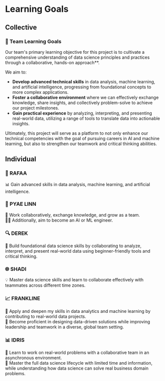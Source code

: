 # Learning Goals

## Collective

### 📘 Team Learning Goals

Our team's primary learning objective for this project is to cultivate a
comprehensive understanding of data science principles and practices through
a collaborative, hands-on approach**.

We aim to:

- **Develop advanced technical skills** in data analysis, machine learning, and
  artificial intelligence, progressing from foundational concepts to more
  complex applications.
- **Foster a collaborative environment** where we can effectively exchange
  knowledge, share insights, and collectively problem-solve to achieve our
  project milestones.
- **Gain practical experience** by analyzing, interpreting, and presenting
  real-world data, utilizing a range of tools to translate data into actionable
  insights.

Ultimately, this project will serve as a platform to not only enhance our
technical competencies with the goal of pursuing careers in AI and machine
learning, but also to strengthen our teamwork and critical thinking abilities.

## Individual

### 🧠 RAFAA

📊 Gain advanced skills in data analysis, machine learning, and artificial  
intelligence.

### 🤝 PYAE LINN  

🌟 Work collaboratively, exchange knowledge, and grow as a team.  
🧑‍💻 Additionally, aim to become an AI or ML engineer.

### 🔍 DEREK  

🚀 Build foundational data science skills by collaborating to analyze,  
interpret, and present real-world data using beginner-friendly tools and  
critical thinking.

### 🌐 SHADI  

💡 Master data science skills and learn to collaborate effectively with  
teammates across different time zones.

### 📈 FRANKLINE  

🧠 Apply and deepen my skills in data analytics and machine learning by  
contributing to real-world data projects.  
🎯 Become proficient in designing data-driven solutions while improving  
leadership and teamwork in a diverse, global team setting.

### 📊 IDRIS  

🤝 Learn to work on real-world problems with a collaborative team in an  
asynchronous environment.  
🧭 Master the full data science lifecycle with limited time and information,  
while understanding how data science can solve real business domain problems.
